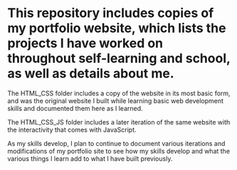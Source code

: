 # This repository includes copies of my portfolio website, which lists the projects I have worked on throughout self-learning and school, as well as details about me.

The HTML_CSS folder includes a copy of the website in its most basic form, and was the original website I built while learning basic web development skills and documented them here as I learned.

The HTML_CSS_JS folder includes a later iteration of the same website with the interactivity that comes with JavaScript.

As my skills develop, I plan to continue to document various iterations and modifications of my portfolio site to see how my skills develop and what the various things I learn add to what I have built previously.
